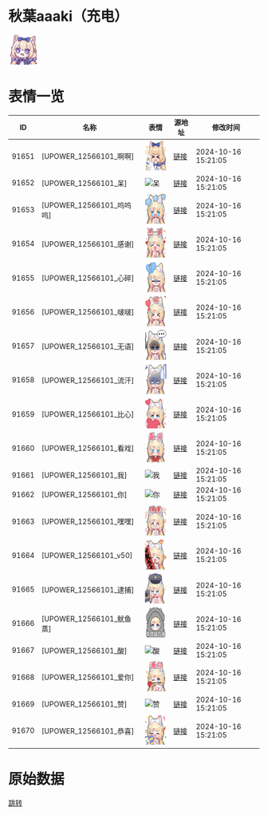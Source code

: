 # 秋葉aaaki（充电）

<img src="./cover.png" height="60" alt="cover" />

# 表情一览

|ID|名称|表情|源地址|修改时间|
|----|----|----|----|----|
|91651|[UPOWER_12566101_啊啊]|<img src="./pic/091651_%5BUPOWER_12566101_啊啊%5D.png" height="60" alt="啊啊"/>|[链接](https://i0.hdslb.com/bfs/garb/73dfcf867a65374d428b54c36daf95cfd9db32ca.png)|2024-10-16 15:21:05|
|91652|[UPOWER_12566101_呆]|<img src="./pic/091652_%5BUPOWER_12566101_呆%5D.png" height="60" alt="呆"/>|[链接](https://i0.hdslb.com/bfs/garb/66b3db688cd31c0c5e531db70397e663d3a922de.png)|2024-10-16 15:21:05|
|91653|[UPOWER_12566101_呜呜呜]|<img src="./pic/091653_%5BUPOWER_12566101_呜呜呜%5D.png" height="60" alt="呜呜呜"/>|[链接](https://i0.hdslb.com/bfs/garb/4bf3aa23800e197b098e976f374e17b28f50f9c7.png)|2024-10-16 15:21:05|
|91654|[UPOWER_12566101_感谢]|<img src="./pic/091654_%5BUPOWER_12566101_感谢%5D.png" height="60" alt="感谢"/>|[链接](https://i0.hdslb.com/bfs/garb/fc40b06b95f531c855844d81bdd327084a3012b6.png)|2024-10-16 15:21:05|
|91655|[UPOWER_12566101_心碎]|<img src="./pic/091655_%5BUPOWER_12566101_心碎%5D.png" height="60" alt="心碎"/>|[链接](https://i0.hdslb.com/bfs/garb/7e15c1031c1de8dda927723622429585291c585e.png)|2024-10-16 15:21:05|
|91656|[UPOWER_12566101_啵啵]|<img src="./pic/091656_%5BUPOWER_12566101_啵啵%5D.png" height="60" alt="啵啵"/>|[链接](https://i0.hdslb.com/bfs/garb/fad0ddf7da674e59b95317400024ffbfaea9799e.png)|2024-10-16 15:21:05|
|91657|[UPOWER_12566101_无语]|<img src="./pic/091657_%5BUPOWER_12566101_无语%5D.png" height="60" alt="无语"/>|[链接](https://i0.hdslb.com/bfs/garb/5d165f626222b6a96c024ea26f3d3dbe010e6087.png)|2024-10-16 15:21:05|
|91658|[UPOWER_12566101_流汗]|<img src="./pic/091658_%5BUPOWER_12566101_流汗%5D.png" height="60" alt="流汗"/>|[链接](https://i0.hdslb.com/bfs/garb/e32dc77bc0f7909a5ebd8b6d3f7d4dbfc5179ee3.png)|2024-10-16 15:21:05|
|91659|[UPOWER_12566101_比心]|<img src="./pic/091659_%5BUPOWER_12566101_比心%5D.png" height="60" alt="比心"/>|[链接](https://i0.hdslb.com/bfs/garb/53e687febe1ef136159bb98de02f59d825a46c04.png)|2024-10-16 15:21:05|
|91660|[UPOWER_12566101_看戏]|<img src="./pic/091660_%5BUPOWER_12566101_看戏%5D.png" height="60" alt="看戏"/>|[链接](https://i0.hdslb.com/bfs/garb/4af9a10dded6282aa51fa228b3d1af474eec7b3c.png)|2024-10-16 15:21:05|
|91661|[UPOWER_12566101_我]|<img src="./pic/091661_%5BUPOWER_12566101_我%5D.png" height="60" alt="我"/>|[链接](https://i0.hdslb.com/bfs/garb/3b9f6b7a74a7b595c60a44e08fb96ef2bb0d192f.png)|2024-10-16 15:21:05|
|91662|[UPOWER_12566101_你]|<img src="./pic/091662_%5BUPOWER_12566101_你%5D.png" height="60" alt="你"/>|[链接](https://i0.hdslb.com/bfs/garb/3580efc4fe22358045f94e7ba7f44960d24f50d8.png)|2024-10-16 15:21:05|
|91663|[UPOWER_12566101_嘿嘿]|<img src="./pic/091663_%5BUPOWER_12566101_嘿嘿%5D.png" height="60" alt="嘿嘿"/>|[链接](https://i0.hdslb.com/bfs/garb/69306047b022e4f45daffbb31355795f656edf74.png)|2024-10-16 15:21:05|
|91664|[UPOWER_12566101_v50]|<img src="./pic/091664_%5BUPOWER_12566101_v50%5D.png" height="60" alt="v50"/>|[链接](https://i0.hdslb.com/bfs/garb/1e905c81e2d91a16b72ba77cf313ce1d869d4858.png)|2024-10-16 15:21:05|
|91665|[UPOWER_12566101_逮捕]|<img src="./pic/091665_%5BUPOWER_12566101_逮捕%5D.png" height="60" alt="逮捕"/>|[链接](https://i0.hdslb.com/bfs/garb/5cf152dfbd582674d7b7833cfa3a9ddb7de0c5b2.png)|2024-10-16 15:21:05|
|91666|[UPOWER_12566101_鱿鱼蒸]|<img src="./pic/091666_%5BUPOWER_12566101_鱿鱼蒸%5D.png" height="60" alt="鱿鱼蒸"/>|[链接](https://i0.hdslb.com/bfs/garb/53cb076eb628eaadc88f210d1c814b466f804404.png)|2024-10-16 15:21:05|
|91667|[UPOWER_12566101_酸]|<img src="./pic/091667_%5BUPOWER_12566101_酸%5D.png" height="60" alt="酸"/>|[链接](https://i0.hdslb.com/bfs/garb/b6df2002b1dee433f72a45dd11bbb3b511213369.png)|2024-10-16 15:21:05|
|91668|[UPOWER_12566101_爱你]|<img src="./pic/091668_%5BUPOWER_12566101_爱你%5D.png" height="60" alt="爱你"/>|[链接](https://i0.hdslb.com/bfs/garb/4b12394af1c4c0512779f49217d876bfc6ed426a.png)|2024-10-16 15:21:05|
|91669|[UPOWER_12566101_赞]|<img src="./pic/091669_%5BUPOWER_12566101_赞%5D.png" height="60" alt="赞"/>|[链接](https://i0.hdslb.com/bfs/garb/0bda164162416312289203458c443170b7c989bc.png)|2024-10-16 15:21:05|
|91670|[UPOWER_12566101_恭喜]|<img src="./pic/091670_%5BUPOWER_12566101_恭喜%5D.png" height="60" alt="恭喜"/>|[链接](https://i0.hdslb.com/bfs/garb/c277eecab426eff9883dec8168cd0b5cd0b0ed4c.png)|2024-10-16 15:21:05|

# 原始数据

[跳转](./raw.json)

